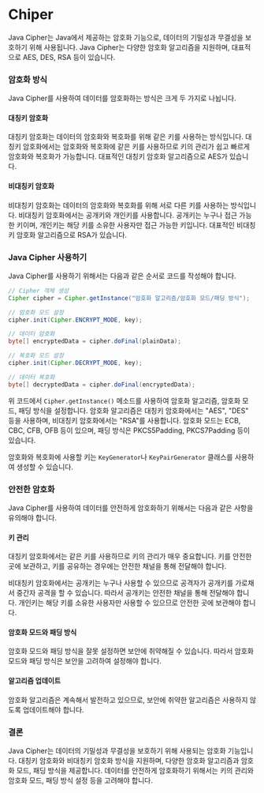 # Chiper

Java Cipher는 Java에서 제공하는 암호화 기능으로, 데이터의 기밀성과 무결성을 보호하기 위해 사용됩니다. Java Cipher는 다양한 암호화 알고리즘을 지원하며, 대표적으로 AES, DES, RSA 등이 있습니다.

### 암호화 방식

Java Cipher를 사용하여 데이터를 암호화하는 방식은 크게 두 가지로 나뉩니다.

#### 대칭키 암호화

대칭키 암호화는 데이터의 암호화와 복호화를 위해 같은 키를 사용하는 방식입니다. 대칭키 암호화에서는 암호화와 복호화에 같은 키를 사용하므로 키의 관리가 쉽고 빠르게 암호화와 복호화가 가능합니다. 대표적인 대칭키 암호화 알고리즘으로 AES가 있습니다.

#### 비대칭키 암호화

비대칭키 암호화는 데이터의 암호화와 복호화를 위해 서로 다른 키를 사용하는 방식입니다. 비대칭키 암호화에서는 공개키와 개인키를 사용합니다. 공개키는 누구나 접근 가능한 키이며, 개인키는 해당 키를 소유한 사용자만 접근 가능한 키입니다. 대표적인 비대칭키 암호화 알고리즘으로 RSA가 있습니다.

### Java Cipher 사용하기

Java Cipher를 사용하기 위해서는 다음과 같은 순서로 코드를 작성해야 합니다.

```java
// Cipher 객체 생성
Cipher cipher = Cipher.getInstance("암호화 알고리즘/암호화 모드/패딩 방식");

// 암호화 모드 설정
cipher.init(Cipher.ENCRYPT_MODE, key);

// 데이터 암호화
byte[] encryptedData = cipher.doFinal(plainData);

// 복호화 모드 설정
cipher.init(Cipher.DECRYPT_MODE, key);

// 데이터 복호화
byte[] decryptedData = cipher.doFinal(encryptedData);

```

위 코드에서 `Cipher.getInstance()` 메소드를 사용하여 암호화 알고리즘, 암호화 모드, 패딩 방식을 설정합니다. 암호화 알고리즘은 대칭키 암호화에서는 "AES", "DES" 등을 사용하며, 비대칭키 암호화에서는 "RSA"를 사용합니다. 암호화 모드는 ECB, CBC, CFB, OFB 등이 있으며, 패딩 방식은 PKCS5Padding, PKCS7Padding 등이 있습니다.

암호화와 복호화에 사용할 키는 `KeyGenerator`나 `KeyPairGenerator` 클래스를 사용하여 생성할 수 있습니다.

### 안전한 암호화

Java Cipher를 사용하여 데이터를 안전하게 암호화하기 위해서는 다음과 같은 사항을 유의해야 합니다.

#### 키 관리

대칭키 암호화에서는 같은 키를 사용하므로 키의 관리가 매우 중요합니다. 키를 안전한 곳에 보관하고, 키를 공유하는 경우에는 안전한 채널을 통해 전달해야 합니다.

비대칭키 암호화에서는 공개키는 누구나 사용할 수 있으므로 공격자가 공개키를 가로채서 중간자 공격을 할 수 있습니다. 따라서 공개키는 안전한 채널을 통해 전달해야 합니다. 개인키는 해당 키를 소유한 사용자만 사용할 수 있으므로 안전한 곳에 보관해야 합니다.

#### 암호화 모드와 패딩 방식

암호화 모드와 패딩 방식을 잘못 설정하면 보안에 취약해질 수 있습니다. 따라서 암호화 모드와 패딩 방식은 보안을 고려하여 설정해야 합니다.

#### 알고리즘 업데이트

암호화 알고리즘은 계속해서 발전하고 있으므로, 보안에 취약한 알고리즘은 사용하지 않도록 업데이트해야 합니다.

### 결론

Java Cipher는 데이터의 기밀성과 무결성을 보호하기 위해 사용되는 암호화 기능입니다. 대칭키 암호화와 비대칭키 암호화 방식을 지원하며, 다양한 암호화 알고리즘과 암호화 모드, 패딩 방식을 제공합니다. 데이터를 안전하게 암호화하기 위해서는 키의 관리와 암호화 모드, 패딩 방식 설정 등을 고려해야 합니다.
